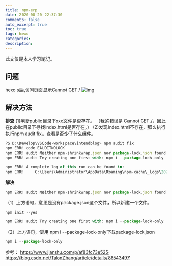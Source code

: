 ```yaml
---
title: npm-erp
date: 2020-08-20 22:37:30
comments: false
auto_excerpt: true
toc: true
tags: hexo
categories: 
description:
---
```

此文仅是本人学习笔记。

## 问题
hexo s后,访问页面显示Cannot GET /
![img](/images/npm-erp1.png)

## 解决方法
**排查**
(1)判断public目录下xxx文件是否存在。
（我的错误是 Cannot GET /，因此在public目录下寻找index.html是否存在。）
(2)发现index.html不存在，那么执行执行npm audit fix，查看是否少了什么组件。
```javascript
PS D:\Develop\VSCode-workspace\intendblog> npm audit fix
npm ERR! code EAUDITNOLOCK
npm ERR! audit Neither npm-shrinkwrap.json nor package-lock.json found: Cannot audit a project without a lockfile
npm ERR! audit Try creating one first with: npm i --package-lock-only

npm ERR! A complete log of this run can be found in:
npm ERR!     C:\Users\Administrator\AppData\Roaming\npm-cache\_logs\2020-08-20T14_06_31_854Z-debug.log
```
**解决**
```javascript
npm ERR! audit Neither npm-shrinkwrap.json nor package-lock.json found: Cannot audit a project without a lockfile
```
（1）上方语句，意思是没有package.json这个文件，所以新建一个文件。
```javascript
npm init --yes
```

```javascript
npm ERR! audit Try creating one first with: npm i --package-lock-only
```
（2）上方语句，使用 npm i --package-lock-only下载package-lock.json
```javascript
npm i --package-lock-only
```

参考：
https://www.jianshu.com/p/af83fc73e525
https://blog.csdn.net/TalonZhang/article/details/88543497